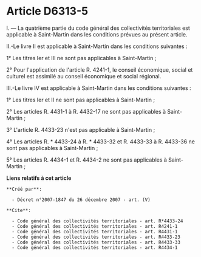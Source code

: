 # Article D6313-5

I. ― La quatrième partie du code général des collectivités territoriales est applicable à Saint-Martin dans les conditions
prévues au présent article. 

II.-Le livre II est applicable à Saint-Martin dans les conditions suivantes : 

1° Les titres Ier et III ne sont pas applicables à Saint-Martin ; 

2° Pour l'application de l'article R. 4241-1, le conseil économique, social et culturel est assimilé au conseil économique et
social régional. 

III.-Le livre IV est applicable à Saint-Martin dans les conditions suivantes : 

1° Les titres Ier et II ne sont pas applicables à Saint-Martin ; 

2° Les articles R. 4431-1 à R. 4432-17 ne sont pas applicables à Saint-Martin ; 

3° L'article R. 4433-23 n'est pas applicable à Saint-Martin ; 

4° Les articles R. * 4433-24 à R. * 4433-32 et R. 4433-33 à R. 4433-36 ne sont pas applicables à Saint-Martin ; 

5° Les articles R. 4434-1 et R. 4434-2 ne sont pas applicables à Saint-Martin ;

**Liens relatifs à cet article**

	**Créé par**:

	  - Décret n°2007-1847 du 26 décembre 2007 - art. (V)

	**Cite**:

	  - Code général des collectivités territoriales - art. R*4433-24
	  - Code général des collectivités territoriales - art. R4241-1
	  - Code général des collectivités territoriales - art. R4431-1
	  - Code général des collectivités territoriales - art. R4433-23
	  - Code général des collectivités territoriales - art. R4433-33
	  - Code général des collectivités territoriales - art. R4434-1

